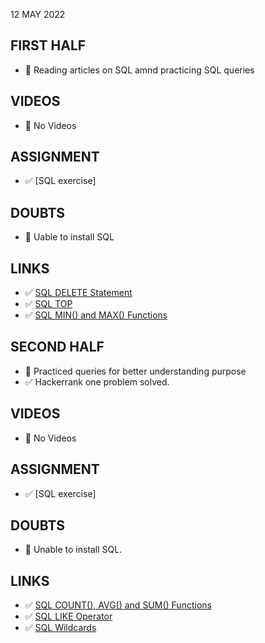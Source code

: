 12 MAY 2022

## FIRST HALF

- 🚧 Reading articles on SQL amnd practicing SQL queries


## VIDEOS

- 🚫 No Videos

## ASSIGNMENT

- ✅ [SQL exercise]


## DOUBTS

- 🚧 Uable to install SQL

## LINKS

- ✅ [SQL DELETE Statement](https://www.w3schools.com/sql/sql_delete.asp)
- ✅ [SQL TOP](https://www.w3schools.com/sql/sql_top.asp)
- ✅ [SQL MIN() and MAX() Functions](https://www.w3schools.com/sql/sql_min_max.asp)

## SECOND HALF

- 🚧 Practiced queries for better understanding purpose
- ✅ Hackerrank one problem solved.

## VIDEOS

- 🚫 No Videos

## ASSIGNMENT

- ✅ [SQL exercise]

## DOUBTS

- 🚧 Unable to install SQL.

## LINKS

- ✅ [SQL COUNT(), AVG() and SUM() Functions](https://www.w3schools.com/sql/sql_count_avg_sum.asp)
- ✅ [SQL LIKE Operator](https://www.w3schools.com/sql/sql_like.asp)
- ✅ [SQL Wildcards](https://www.w3schools.com/sql/sql_wildcards.asp)

